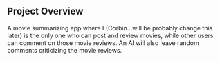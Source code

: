 ## Project Overview
A movie summarizing app where I (Corbin...will be probably change this later) is the only one who can post and review movies, 
while other users can comment on those movie reviews. An AI will also leave random comments criticizing the movie reviews.
